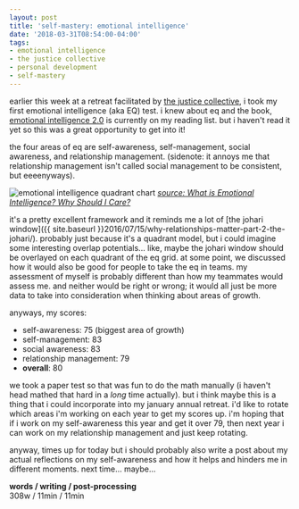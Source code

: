 ```yaml
---
layout: post
title: 'self-mastery: emotional intelligence'
date: '2018-03-31T08:54:00-04:00'
tags:
- emotional intelligence
- the justice collective
- personal development
- self-mastery
--- 
```


earlier this week at a retreat facilitated by [the justice collective](http://www.thejusticecollective.org/), i took my first emotional intelligence (aka EQ) test. i knew about eq and the book, [emotional intelligence 2.0](https://www.goodreads.com/book/show/6486483-emotional-intelligence-2-0?) is currently on my reading list. but i haven't read it yet so this was a great opportunity to get into it!

the four areas of eq are self-awareness, self-management, social awareness, and relationship management. (sidenote: it annoys me that relationship management isn't called social management to be consistent, but eeeenyways).

![emotional intelligence quadrant chart](https://i.imgur.com/tMuIqy8.png)
_[source: What is Emotional Intelligence? Why Should I Care?](http://www.janeryanassociates.com/apps/blog/show/44008904-what-is-emotional-intelligence-and-why-should-i-care-)_

it's a pretty excellent framework and it reminds me a lot of [the johari window]({{ site.baseurl }}2016/07/15/why-relationships-matter-part-2-the-johari/). probably just because it's a quadrant model, but i could imagine some interesting overlap potentials... like, maybe the johari window should be overlayed on each quadrant of the eq grid. at some point, we discussed how it would also be good for people to take the eq in teams. my assessment of myself is probably different than how my teammates would assess me. and neither would be right or wrong; it would all just be more data to take into consideration when thinking about areas of growth. 

anyways, my scores:

* self-awareness: 75 (biggest area of growth)
* self-management: 83
* social awareness: 83
* relationship management: 79
* **overall**: 80

we took a paper test so that was fun to do the math manually (i haven't head mathed that hard in a *long* time actually). but i think maybe this is a thing that i could incorporate into my january annual retreat. i'd like to rotate which areas i'm working on each year to get my scores up. i'm hoping that if i work on my self-awareness this year and get it over 79, then next year i can work on my relationship management and just keep rotating. 

anyway, times up for today but i should probably also write a post about my actual reflections on my self-awareness and how it helps and hinders me in different moments. next time... maybe...

<!-- hyperlink bank -->


<!-- &#042; = asterisk -->
<!-- &#039; = single quote '-->

**words / writing / post-processing**  
308w / 11min / 11min